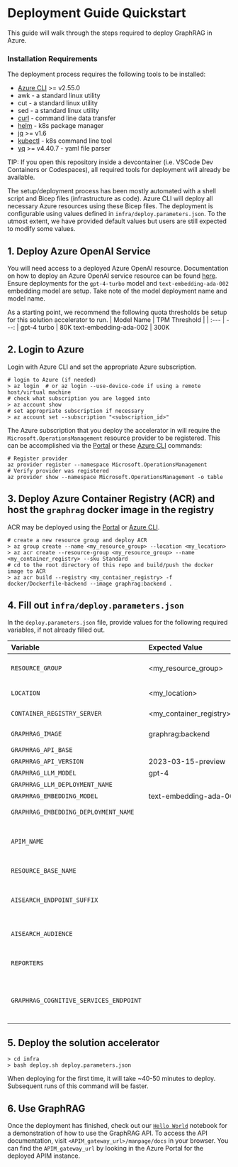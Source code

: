 # Deployment Guide Quickstart

This guide will walk through the steps required to deploy GraphRAG in Azure.

### Installation Requirements
The deployment process requires the following tools to be installed:

* [Azure CLI](https://learn.microsoft.com/en-us/cli/azure/install-azure-cli) >= v2.55.0
* awk - a standard linux utility
* cut - a standard linux utility
* sed - a standard linux utility
* [curl](https://curl.se) - command line data transfer
* [helm](https://helm.sh/docs/intro/install) - k8s package manager
* [jq](https://jqlang.github.io/jq/download) >= v1.6
* [kubectl](https://kubernetes.io/docs/tasks/tools) - k8s command line tool
* [yq](https://github.com/mikefarah/yq?tab=readme-ov-file#install) >= v4.40.7 - yaml file parser

TIP: If you open this repository inside a devcontainer (i.e. VSCode Dev Containers or Codespaces), all required tools for deployment will already be available.

The setup/deployment process has been mostly automated with a shell script and Bicep files (infrastructure as code). Azure CLI will deploy all necessary Azure resources using these Bicep files. The deployment is configurable using values defined in `infra/deploy.parameters.json`. To the utmost extent, we have provided default values but users are still expected to modify some values.

## 1. Deploy Azure OpenAI Service
You will need access to a deployed Azure OpenAI resource. Documentation on how to deploy an Azure OpenAI service resource can be found [here](https://learn.microsoft.com/en-us/azure/ai-services/openai/how-to/create-resource?pivots=web-portal). Ensure deployments for the `gpt-4-turbo` model and `text-embedding-ada-002` embedding model are setup. Take note of the model deployment name and model name.

As a starting point, we recommend the following quota thresholds be setup for this solution accelerator to run.
| Model Name | TPM Threshold |
| :--- | ---: |
gpt-4 turbo            | 80K
text-embedding-ada-002 | 300K

## 2. Login to Azure
Login with Azure CLI and set the appropriate Azure subscription.
```shell
# login to Azure (if needed)
> az login  # or az login --use-device-code if using a remote host/virtual machine
# check what subscription you are logged into
> az account show
# set appropriate subscription if necessary
> az account set --subscription "<subscription_id>"
```

The Azure subscription that you deploy the accelerator in will require the `Microsoft.OperationsManagement` resource provider to be registered.
This can be accomplished via the [Portal](https://learn.microsoft.com/en-us/azure/azure-resource-manager/management/resource-providers-and-types#azure-ortal) or these [Azure CLI](https://learn.microsoft.com/en-us/azure/azure-resource-manager/management/resource-providers-and-types#azure-cli) commands:

```shell
# Register provider
az provider register --namespace Microsoft.OperationsManagement
# Verify provider was registered
az provider show --namespace Microsoft.OperationsManagement -o table
```

## 3. Deploy Azure Container Registry (ACR) and host the `graphrag` docker image in the registry
ACR may be deployed using the [Portal](https://learn.microsoft.com/en-us/azure/container-registry/container-registry-get-started-portal?tabs=azure-cli) or [Azure CLI](https://learn.microsoft.com/en-us/azure/container-registry/container-registry-get-started-azure-cli).

```shell
# create a new resource group and deploy ACR
> az group create --name <my_resource_group> --location <my_location>
> az acr create --resource-group <my_resource_group> --name <my_container_registry> --sku Standard
# cd to the root directory of this repo and build/push the docker image to ACR
> az acr build --registry <my_container_registry> -f docker/Dockerfile-backend --image graphrag:backend .
```

## 4. Fill out `infra/deploy.parameters.json`

In the `deploy.parameters.json` file, provide values for the following required variables, if not already filled out.

| Variable | Expected Value | Required | Description
| :--- | :--- | --- | ---: |
`RESOURCE_GROUP`                     | <my_resource_group>                | Yes | The resource group that GraphRAG will be deployed in. Will get created automatically if the resource group does not exist.
`LOCATION`                           | <my_location>                      | Yes | The azure cloud region to deploy GraphRAG resources in.
`CONTAINER_REGISTRY_SERVER`          | <my_container_registry>.azurecr.io | Yes | Name of the Azure Container Registry where the `graphrag` docker image is hosted.
`GRAPHRAG_IMAGE`                     | graphrag:backend                   | Yes | The name and tag of the graphrag docker image in the container registry.
`GRAPHRAG_API_BASE`                  |                                    | Yes | Azure OpenAI service endpoint.
`GRAPHRAG_API_VERSION`               | 2023-03-15-preview                 | Yes | Azure OpenAI API version.
`GRAPHRAG_LLM_MODEL`                 | gpt-4                              | Yes | Name of the gpt-4 turbo model.
`GRAPHRAG_LLM_DEPLOYMENT_NAME`       |                                    | Yes | Deployment name of the gpt-4 turbo model.
`GRAPHRAG_EMBEDDING_MODEL`           | text-embedding-ada-002             | Yes | Name of the Azure OpenAI embedding model.
`GRAPHRAG_EMBEDDING_DEPLOYMENT_NAME` |                                    | Yes | Deployment name of the Azure OpenAI embedding model.
`APIM_NAME`                          |                                    | No  | Hostname of the API. Must be a globally unique name. The API will be accessible at `https://<APIM_NAME>.azure-api.net`. If not provided a unique name will be generated.
`RESOURCE_BASE_NAME`                 |                                    | No  | Suffix to apply to all azure resource names. If not provided a unique suffix will be generated.
`AISEARCH_ENDPOINT_SUFFIX`           |                                    | No  | Suffix to apply to AI search endpoint. Will default to `search.windows.net` for Azure Commercial cloud but should be overriden for deployments in other Azure clouds.
`AISEARCH_AUDIENCE`           |                                    | No  | Audience for AAD for AI Search. Default is `https://search.azure.com/`, which will default to Azure Commerical cloud.
`REPORTERS`                          |                                    | No  | The type of logging to enable. If not provided, logging will be saved to a file in Azure Storage and to the console in AKS.
`GRAPHRAG_COGNITIVE_SERVICES_ENDPOINT` |                                  | No  | Endpoint for cognitive services identity authorization. Will default to `https://cognitiveservices.azure.com/.default` for Azure Commercial cloud but should be defined for deployments in other Azure clouds.

## 5. Deploy the solution accelerator
```
> cd infra
> bash deploy.sh deploy.parameters.json
```
When deploying for the first time, it will take ~40-50 minutes to deploy. Subsequent runs of this command will be faster.

## 6. Use GraphRAG
Once the deployment has finished, check out our [`Hello World`](../notebooks/HelloWorld.ipynb) notebook for a demonstration of how to use the GraphRAG API. To access the API documentation, visit `<APIM_gateway_url>/manpage/docs` in your browser. You can find the `APIM_gateway_url` by looking in the Azure Portal for the deployed APIM instance.
